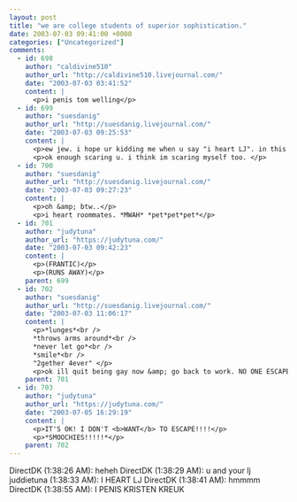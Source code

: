 ```yaml
---
layout: post
title: "we are college students of superior sophistication."
date: 2003-07-03 09:41:00 +0000
categories: ["Uncategorized"]
comments:
  - id: 698
    author: "caldivine510"
    author_url: "http://caldivine510.livejournal.com/"
    date: "2003-07-03 03:41:52"
    content: |
      <p>i penis tom welling</p>
  - id: 699
    author: "suesdanig"
    author_url: "http://suesdanig.livejournal.com/"
    date: "2003-07-03 09:25:53"
    content: |
      <p>ew jew. i hope ur kidding me when u say "i heart LJ". in this case. time to wreak some evil havoc in it. REMEMBER what ive been telling u the past 2 nights.. be on the lookout. mwahahahaaa... </p>
      <p>ok enough scaring u. i think im scaring myself too. </p>
  - id: 700
    author: "suesdanig"
    author_url: "http://suesdanig.livejournal.com/"
    date: "2003-07-03 09:27:23"
    content: |
      <p>oh &amp; btw..</p>
      <p>i heart roommates. *MWAH* *pet*pet*pet*</p>
  - id: 701
    author: "judytuna"
    author_url: "https://judytuna.com/"
    date: "2003-07-03 09:42:23"
    content: |
      <p>(FRANTIC)</p>
      <p>(RUNS AWAY)</p>
    parent: 699
  - id: 702
    author: "suesdanig"
    author_url: "http://suesdanig.livejournal.com/"
    date: "2003-07-03 11:06:17"
    content: |
      <p>*lunges*<br />
      *throws arms around*<br />
      *never let go*<br />
      *smile*<br />
      "2gether 4ever" </p>
      <p>ok ill quit being gay now &amp; go back to work. NO ONE ESCAPES.</p>
    parent: 701
  - id: 703
    author: "judytuna"
    author_url: "https://judytuna.com/"
    date: "2003-07-05 16:29:19"
    content: |
      <p>IT'S OK! I DON'T <b>WANT</b> TO ESCAPE!!!!</p>
      <p>*SMOOCHIES!!!!!*</p>
    parent: 702
---
```


DirectDK (1:38:26 AM): heheh
DirectDK (1:38:29 AM): u and your lj
juddietuna (1:38:33 AM): I HEART LJ 
DirectDK (1:38:41 AM): hmmmm
DirectDK (1:38:55 AM): I PENIS KRISTEN KREUK